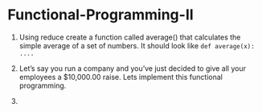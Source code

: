 # Functional-Programming-II

1) Using reduce create a function called average() that calculates the simple average of a set of numbers.
It should look like 
                  ``` def average(x):
                           .... ```

2) Let’s say you run a company and you’ve just decided to give all your employees a $10,000.00 raise. Lets implement this functional programming. 

3)
